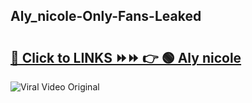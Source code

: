 
 ## Aly_nicole-Only-Fans-Leaked

# <h2><a href="https://clipsfans.com/Aly_nicole&ref=git">🔗 Click to LINKS ⏩⏩ 👉 🟢 Aly nicole </a></h2>

<a href="https://clipsfans.com/Aly_nicole&ref=git" rel="nofollow" data-target="animated-image.originalLink"><img src="https://i.ibb.co.com/xMMVF88/686577567.gif" alt="Viral Video Original" style="max-width: 100%; display: inline-block;" data-target="animated-image.originalImage"></a>
